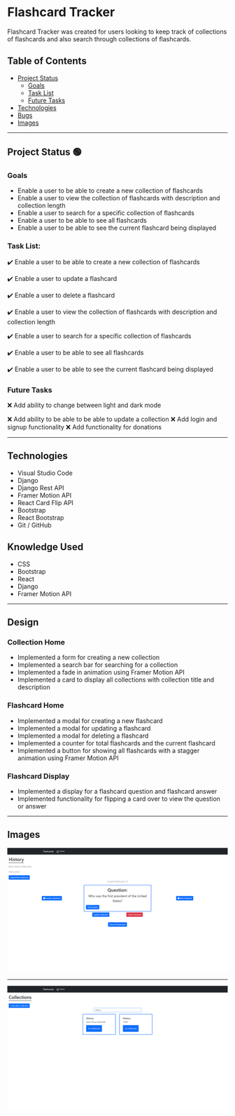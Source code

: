 # Flashcard Tracker

Flashcard Tracker was created for users looking to keep track of collections of flashcards and also search through collections of flashcards.

## Table of Contents
- [Project Status](#project-status)
   - [Goals](#goals)
   - [Task List](#task-list)
   - [Future Tasks](#future-tasks)
- [Technologies](#technologies)
- [Bugs](#bugs)
- [Images](#Images)

---
## Project Status :green_circle:
### Goals
- Enable a user to be able to create a new collection of flashcards
- Enable a user to view the collection of flashcards with description and collection length
- Enable a user to search for a specific collection of flashcards
- Enable a user to be able to see all flashcards
- Enable a user to be able to see the current flashcard being displayed

### Task List: 

:heavy_check_mark: Enable a user to be able to create a new collection of flashcards

:heavy_check_mark: Enable a user to update a flashcard

:heavy_check_mark: Enable a user to delete a flashcard

:heavy_check_mark: Enable a user to view the collection of flashcards with description and collection length

:heavy_check_mark: Enable a user to search for a specific collection of flashcards

:heavy_check_mark: Enable a user to be able to see all flashcards

:heavy_check_mark: Enable a user to be able to see the current flashcard being displayed


<!--- 
Emojis for the Task List:
DONE =      :heavy_check_mark:
NOT DONE =  :x:
WIP =       :recycle:
BUGGED =    :warning:
 --->

### Future Tasks  
:x: Add ability to change between light and dark mode 

:x: Add ability to be able to be able to update a collection
:x: Add login and signup functionality 
:x: Add functionality for donations

---
## Technologies
- Visual Studio Code
- Django 
- Django Rest API
- Framer Motion API
- React Card Flip API
- Bootstrap
- React Bootstrap
- Git / GitHub

## Knowledge Used
- CSS
- Bootstrap
- React
- Django
- Framer Motion API

---
## Design
### Collection Home
- Implemented a form for creating a new collection
- Implemented a search bar for searching for a collection
- Implemented a fade in animation using Framer Motion API
- Implemented a card to display all collections with collection title and description
### Flashcard Home
- Implemented a modal for creating a new flashcard
- Implemented a modal for updating a flashcard
- Implemented a modal for deleting a flashcard
- Implemented a counter for total flashcards and the current flashcard
- Implemented a button for showing all flashcards with a stagger animation using Framer Motion API
### Flashcard Display
- Implemented a display for a flashcard question and flashcard answer
- Implemented functionality for flipping a card over to view the question or answer

---
## Images
![](Images/FlashcardDisplay.png)

---

![](Images/FlashcardHome.png)
